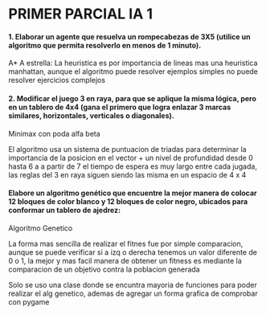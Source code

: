<h1> PRIMER PARCIAL IA 1</h1>

<h4>1. Elaborar un agente que resuelva un rompecabezas de 3X5 (utilice un algoritmo que permita resolverlo en menos de 1 minuto).</h3>
<p>A* A estrella:
        La heuristica es por importancia de lineas mas una heuristica manhattan, aunque el algoritmo puede resolver ejemplos simples no puede resolver ejercicios complejos</p>
<h4>2. Modificar el juego 3 en raya, para que se aplique la misma lógica, pero en un tablero de 4x4 (gana el primero que logra enlazar 3 marcas similares, horizontales, verticales o diagonales).</h3>
<p>Minimax con poda alfa beta</p>
<p>El algoritmo usa un sistema de puntuacion de triadas para determinar la importancia de la posicion en el vector + un nivel de profundidad desde 0 hasta 6 a
a partir de 7 el tiempo de espera es muy largo entre cada jugada, las reglas del 3 en raya siguen siendo las misma en un espacio de 4 x 4</p>

<h4>Elabore un algoritmo genético que encuentre la mejor manera de colocar 12 bloques de color blanco y 12 bloques de color negro, ubicados para conformar un tablero de ajedrez:</h3>
<p>Algoritmo Genetico</p>
<p>La forma mas sencilla de realizar el fitnes fue por simple comparacion, aunque se puede verificar si a izq o derecha tenemos un valor diferente de 0 o 1, la mejor y mas facil manera de obtener un fitness es mediante la comparacion de un objetivo contra la poblacion generada</p>
<p>Solo se uso una clase donde se encuntra mayoria de funciones para poder realizar el alg genetico, ademas de agregar un forma grafica de comprobar con pygame</p>

